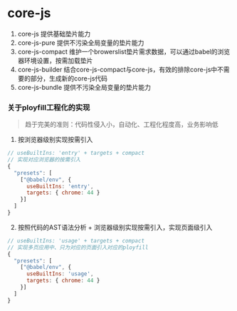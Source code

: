 # core-js
1. core-js 提供基础垫片能力
2. core-js-pure 提供不污染全局变量的垫片能力
3. core-js-compact 维护一个browerslist垫片需求数据，可以通过babel的浏览器环境设置，按需加载垫片
4. core-js-builder 结合core-js-compact与core-js，有效的排除core-js中不需要的部分，生成新的core-js代码
5. core-js-bundle 提供不污染全局变量的垫片能力

### 关于ployfill工程化的实现 
> 趋于完美的准则：代码性侵入小，自动化、工程化程度高，业务影响低

1. 按浏览器级别实现按需引入
```javascript
// useBuiltIns: 'entry' + targets + compact 
// 实现对应浏览器的按需引入
{
  "presets": [
    ["@babel/env", {
      useBuiltIns: 'entry',
      targets: { chrome: 44 }
    }]
  ]
}
```
2. 按照代码的AST语法分析 + 浏览器级别实现按需引入，实现页面级引入
```javascript
// useBuiltIns: 'usage' + targets + compact
// 实现多页应用中、只为对应的页面引入对应的ployfill
{
  "presets": [
    ["@babel/env", {
      useBuiltIns: 'usage',
      targets: { chrome: 44 }
    }]
  ]
}
```
